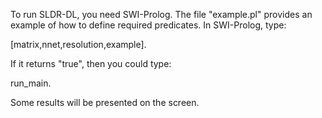 To run SLDR-DL, you need SWI-Prolog.
The file "example.pl" provides an example of how to define required predicates.
In SWI-Prolog, type:

[matrix,nnet,resolution,example].

If it returns "true", then you could type:

run_main.

Some results will be presented on the screen.
